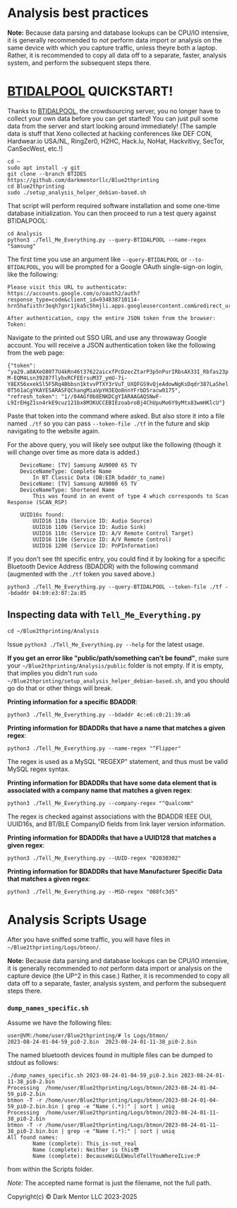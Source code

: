 # Analysis best practices

**Note:** Because data parsing and database lookups can be CPU/IO intensive, it is generally recommended to *not* perform data import or analysis on the same device with which you capture traffic, unless theyre both a laptop. Rather, it is recommended to copy all data off to a separate, faster, analysis system, and perform the subsequent steps there.

# [BTIDALPOOL](./BTIDALPOOL.md) QUICKSTART!

Thanks to [BTIDALPOOL](./BTIDALPOOL.md), the crowdsourcing server, you no longer have to collect your own data before you can get started! You can just pull some data from the server and start looking around immediately! (The sample data is stuff that Xeno collected at hacking conferences like DEF CON, Hardwear.io USA/NL, RingZer0, H2HC, Hack.lu, NoHat, Hackvitivy, SecTor, CanSecWest, etc.!)

```
cd ~
sudo apt install -y git
git clone --branch BTIDES https://github.com/darkmentorllc/Blue2thprinting
cd Blue2thprinting
sudo ./setup_analysis_helper_debian-based.sh
```

That script will perform required software installation and some one-time database initialization. You can then proceed to run a test query against BTIDALPOOL:

```
cd Analysis
python3 ./Tell_Me_Everything.py --query-BTIDALPOOL --name-regex "Samsung"
```

The first time you use an argument like `--query-BTIDALPOOL` or `--to-BTIDALPOOL`, you will be prompted for a Google OAuth single-sign-on login, like the following:

```
Please visit this URL to authenticate:
https://accounts.google.com/o/oauth2/auth?response_type=code&client_id=934838710114-hrn5hafisthr3eqh7gnr1jka5c5hmjli.apps.googleusercontent.com&redirect_uri=https%3A%2F%2Fbtidalpool.ddns.net%3A7653%2Foauth2callback&scope=https%3A%2F%2Fwww.googleapis.com%2Fauth%2Fuserinfo.email+https%3A%2F%2Fwww.googleapis.com%2Fauth%2Fuserinfo.profile&state=k8nDQob2xEqPngwj3GrpZPWLMU5Xzu&prompt=consent&access_type=offline

After authentication, copy the entire JSON token from the browser:
Token:
```

 Navigate to the printed out SSO URL and use any throwaway Google account. You will receive a JSON authentication token like the following from the web page:

`{"token": "ya29.a0AXeO80T7U4kRn46t37622aicxfPcDzecZtarP3p5nPurIRbsAX33I_Rbfas23pM-EQM4Lsn39287flybxRCFEErsuM37_ymU-7i-Y8EX56xxekSl5F5Rq4Bbbsn1ktvvPTXY3rVuT_UXQFGS9vQjeAdowNgKsDqdr387LaShel0T561aCgYKAYESARASFQChangMiaVpYH3EQo8nnYFrbD5racw0175", "refresh_token": "1//04AGf0b8ENKDCgYIARAAGAQSNwF-L9IrEHgZ1sn4rkE9cuz121bx8M3KUCCEBIEzoabroBj4ChUpuMo6Y9yMtx83wmHKlcU"}`

Paste that token into the command where asked. But also store it into a file named `./tf` so you can pass `--token-file ./tf` in the future and skip navigating to the website again.

For the above query, you will likely see output like the following (though it will change over time as more data is added.)

```
	DeviceName: [TV] Samsung AU9000 65 TV
	DeviceNameType: Complete Name
		In BT Classic Data (DB:EIR_bdaddr_to_name)
	DeviceName: [TV] Samsung AU9000 65 TV
	DeviceNameType: Shortened Name
		This was found in an event of type 4 which corresponds to Scan Response (SCAN_RSP)

	UUID16s found:
		UUID16 110a (Service ID: Audio Source)
		UUID16 110b (Service ID: Audio Sink)
		UUID16 110c (Service ID: A/V Remote Control Target)
		UUID16 110e (Service ID: A/V Remote Control)
		UUID16 1200 (Service ID: PnPInformation)
```

If you don't see tht specific entry, you could find it by looking for a specific Bluetooth Device Address (BDADDR) with the following command (augmented with the `./tf` token you saved above.)

`python3 ./Tell_Me_Everything.py --query-BTIDALPOOL --token-file ./tf --bdaddr 04:b9:e3:07:2a:85`

## Inspecting data with `Tell_Me_Everything.py`

`cd ~/Blue2thprinting/Analysis`

Issue `python3 ./Tell_Me_Everything.py --help` for the latest usage.

**If you get an error like "public/path/something can't be found"**, make sure your `~/Blue2thprinting/Analysis/public` folder is not empty. If it is empty, that implies you didn't run `sudo ~/Blue2thprinting/setup_analysis_helper_debian-based.sh`, and you should go do that or other things will break.

**Printing information for a specific BDADDR**:

`python3 ./Tell_Me_Everything.py --bdaddr 4c:e6:c0:21:39:a6`

**Printing information for BDADDRs that have a name that matches a given regex**:

`python3 ./Tell_Me_Everything.py --name-regex "^Flipper"`

The regex is used as a MySQL "REGEXP" statement, and thus must be valid MySQL regex syntax.

**Printing information for BDADDRs that have some data element that is associated with a company name that matches a given regex**:

`python3 ./Tell_Me_Everything.py --company-regex "^Qualcomm"`

The regex is checked against associations with the BDADDR IEEE OUI, UUID16s, and BT/BLE CompanyID fields from link layer version information.

**Printing information for BDADDRs that have a UUID128 that matches a given regex**:

`python3 ./Tell_Me_Everything.py --UUID-regex "02030302"`

**Printing information for BDADDRs that have Manufacturer Specific Data that matches a given regex**:

`python3 ./Tell_Me_Everything.py --MSD-regex "008fc3d5"`

# Analysis Scripts Usage

After you have sniffed some traffic, you will have files in `~/Blue2thprinting/Logs/btmon/`.

**Note:** Because data parsing and database lookups can be CPU/IO intensive, it is generally recommended to *not* perform data import or analysis on the capture device (the UP^2 in this case.) Rather, it is recommended to copy all data off to a separate, faster, analysis system, and perform the subsequent steps there.

### `dump_names_specific.sh`

Assume we have the following files:

```
user@VM:/home/user/Blue2thprinting/# ls Logs/btmon/
2023-08-24-01-04-59_pi0-2.bin  2023-08-24-01-11-38_pi0-2.bin
```

The named bluetooth devices found in multiple files can be dumped to stdout as follows:

```
./dump_names_specific.sh 2023-08-24-01-04-59_pi0-2.bin 2023-08-24-01-11-38_pi0-2.bin
Processing  /home/user/Blue2thprinting/Logs/btmon/2023-08-24-01-04-59_pi0-2.bin
btmon -T -r /home/user/Blue2thprinting/Logs/btmon/2023-08-24-01-04-59_pi0-2.bin.bin | grep -e "Name (.*):" | sort | uniq
Processing  /home/user/Blue2thprinting/Logs/btmon/2023-08-24-01-11-38_pi0-2.bin
btmon -T -r /home/user/Blue2thprinting/Logs/btmon/2023-08-24-01-11-38_pi0-2.bin.bin | grep -e "Name (.*):" | sort | uniq
All found names:
        Name (complete): This_is-not_real
        Name (complete): Neither is this😎
        Name (complete): BecauseWiGLEWouldTellYouWhereILive:P
```
from within the Scripts folder.

*Note:* The accepted name format is just the filename, not the full path.

Copyright(c) © Dark Mentor LLC 2023-2025
